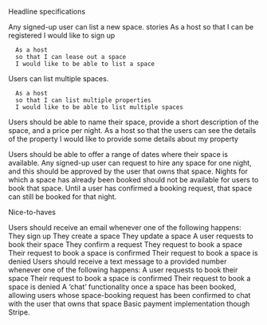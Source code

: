 Headline specifications

  Any signed-up user can list a new space.
    stories
      As a host
      so that I can be registered
      I would like to sign up

      As a host
      so that I can lease out a space
      I would like to be able to list a space

  Users can list multiple spaces.

      As a host
      so that I can list multiple properties
      I would like to be able to list multiple spaces

  Users should be able to name their space, provide a short description of the space, and a price per night.
      As a host
      so that the users can see the details of the property
      I would like to provide some details about my property


  Users should be able to offer a range of dates where their space is available.
  Any signed-up user can request to hire any space for one night, and this should be approved by the user that owns that space.
  Nights for which a space has already been booked should not be available for users to book that space.
  Until a user has confirmed a booking request, that space can still be booked for that night.


Nice-to-haves

  Users should receive an email whenever one of the following happens:
  They sign up
  They create a space
  They update a space
  A user requests to book their space
  They confirm a request
  They request to book a space
  Their request to book a space is confirmed
  Their request to book a space is denied
  Users should receive a text message to a provided number whenever one of the following happens:
  A user requests to book their space
  Their request to book a space is confirmed
  Their request to book a space is denied
  A ‘chat’ functionality once a space has been booked, allowing users whose space-booking request has been confirmed to chat with the user that owns that space
  Basic payment implementation though Stripe.
